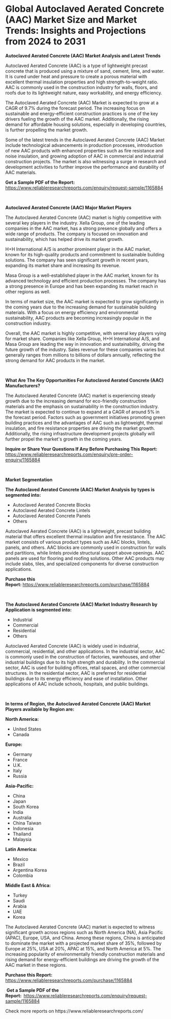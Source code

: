 <p><h1>Global Autoclaved Aerated Concrete (AAC) Market Size and Market Trends: Insights and Projections from 2024 to 2031</h1></p><p><strong>Autoclaved Aerated Concrete (AAC) Market Analysis and Latest Trends</strong></p>
<p><p>Autoclaved Aerated Concrete (AAC) is a type of lightweight precast concrete that is produced using a mixture of sand, cement, lime, and water. It is cured under heat and pressure to create a porous material with excellent thermal insulation properties and high strength-to-weight ratio. AAC is commonly used in the construction industry for walls, floors, and roofs due to its lightweight nature, easy workability, and energy efficiency.</p><p>The Autoclaved Aerated Concrete (AAC) Market is expected to grow at a CAGR of 9.7% during the forecast period. The increasing focus on sustainable and energy-efficient construction practices is one of the key drivers fueling the growth of the AAC market. Additionally, the rising demand for affordable housing solutions, especially in developing countries, is further propelling the market growth.</p><p>Some of the latest trends in the Autoclaved Aerated Concrete (AAC) Market include technological advancements in production processes, introduction of new AAC products with enhanced properties such as fire resistance and noise insulation, and growing adoption of AAC in commercial and industrial construction projects. The market is also witnessing a surge in research and development activities to further improve the performance and durability of AAC materials.</p></p>
<p><strong>Get a Sample PDF of the Report:&nbsp;</strong> <a href="https://www.reliableresearchreports.com/enquiry/request-sample/1165884">https://www.reliableresearchreports.com/enquiry/request-sample/1165884</a></p>
<p>&nbsp;</p>
<p><strong>Autoclaved Aerated Concrete (AAC) Major Market Players</strong></p>
<p><p>The Autoclaved Aerated Concrete (AAC) market is highly competitive with several key players in the industry. Xella Group, one of the leading companies in the AAC market, has a strong presence globally and offers a wide range of products. The company is focused on innovation and sustainability, which has helped drive its market growth.</p><p>H+H International A/S is another prominent player in the AAC market, known for its high-quality products and commitment to sustainable building solutions. The company has seen significant growth in recent years, expanding its market share and increasing its revenue.</p><p>Masa Group is a well-established player in the AAC market, known for its advanced technology and efficient production processes. The company has a strong presence in Europe and has been expanding its market reach in other regions as well.</p><p>In terms of market size, the AAC market is expected to grow significantly in the coming years due to the increasing demand for sustainable building materials. With a focus on energy efficiency and environmental sustainability, AAC products are becoming increasingly popular in the construction industry.</p><p>Overall, the AAC market is highly competitive, with several key players vying for market share. Companies like Xella Group, H+H International A/S, and Masa Group are leading the way in innovation and sustainability, driving the future growth of the industry. Sales revenue for these companies varies but generally ranges from millions to billions of dollars annually, reflecting the strong demand for AAC products in the market.</p></p>
<p>&nbsp;</p>
<p><strong>What Are The Key Opportunities For Autoclaved Aerated Concrete (AAC) Manufacturers?</strong></p>
<p><p>The Autoclaved Aerated Concrete (AAC) market is experiencing steady growth due to the increasing demand for eco-friendly construction materials and the emphasis on sustainability in the construction industry. The market is expected to continue to expand at a CAGR of around 5% in the forecast period. Factors such as government initiatives promoting green building practices and the advantages of AAC such as lightweight, thermal insulation, and fire resistance properties are driving the market growth. Additionally, the rising infrastructure development projects globally will further propel the market's growth in the coming years.</p></p>
<p><strong>Inquire or Share Your Questions If Any Before Purchasing This Report:</strong> <a href="https://www.reliableresearchreports.com/enquiry/pre-order-enquiry/1165884">https://www.reliableresearchreports.com/enquiry/pre-order-enquiry/1165884</a></p>
<p>&nbsp;</p>
<p><strong>Market Segmentation</strong></p>
<p><strong>The Autoclaved Aerated Concrete (AAC) Market Analysis by types is segmented into:</strong></p>
<p><ul><li>Autoclaved Aerated Concrete Blocks</li><li>Autoclaved Aerated Concrete Lintels</li><li>Autoclaved Aerated Concrete Panels</li><li>Others</li></ul></p>
<p><p>Autoclaved Aerated Concrete (AAC) is a lightweight, precast building material that offers excellent thermal insulation and fire resistance. The AAC market consists of various product types such as AAC blocks, lintels, panels, and others. AAC blocks are commonly used in construction for walls and partitions, while lintels provide structural support above openings. AAC panels are used for flooring and roofing solutions. Other AAC products may include slabs, tiles, and specialized components for diverse construction applications.</p></p>
<p><strong>Purchase this Report:&nbsp;</strong><a href="https://www.reliableresearchreports.com/purchase/1165884">https://www.reliableresearchreports.com/purchase/1165884</a></p>
<p>&nbsp;</p>
<p><strong>The Autoclaved Aerated Concrete (AAC) Market Industry Research by Application is segmented into:</strong></p>
<p><ul><li>Industrial</li><li>Commercial</li><li>Residential</li><li>Others</li></ul></p>
<p><p>Autoclaved Aerated Concrete (AAC) is widely used in industrial, commercial, residential, and other applications. In the industrial sector, AAC is commonly used in the construction of factories, warehouses, and other industrial buildings due to its high strength and durability. In the commercial sector, AAC is used for building offices, retail spaces, and other commercial structures. In the residential sector, AAC is preferred for residential buildings due to its energy efficiency and ease of installation. Other applications of AAC include schools, hospitals, and public buildings.</p></p>
<p>&nbsp;</p>
<p><strong>In terms of Region, the Autoclaved Aerated Concrete (AAC) Market Players available by Region are:</strong></p>
<p>
    <p> <strong> North America: </strong>
        <ul>
            <li>United States</li>
            <li>Canada</li>
        </ul>
        </p> 
    <p> <strong> Europe: </strong>
        <ul>
            <li>Germany</li>
            <li>France</li>
            <li>U.K.</li>
            <li>Italy</li>
            <li>Russia</li>
        </ul>
        </p> 
    <p> <strong> Asia-Pacific: </strong>
        <ul>
            <li>China</li>
            <li>Japan</li>
            <li>South Korea</li>
            <li>India</li>
            <li>Australia</li>
            <li>China Taiwan</li>
            <li>Indonesia</li>
            <li>Thailand</li>
            <li>Malaysia</li>
        </ul>
        </p> 
    <p> <strong> Latin America: </strong>
        <ul>
            <li>Mexico</li>
            <li>Brazil</li>
            <li>Argentina Korea</li>
            <li>Colombia</li>
        </ul>
        </p> 
    <p> <strong> Middle East & Africa: </strong>
        <ul>
            <li>Turkey</li>
            <li>Saudi</li>
            <li>Arabia</li>
            <li>UAE</li>
            <li>Korea</li>
        </ul>
    </p>
    </p>
<p><p>The Autoclaved Aerated Concrete (AAC) market is expected to witness significant growth across regions such as North America (NA), Asia Pacific (APAC), Europe, USA, and China. Among these regions, China is anticipated to dominate the market with a projected market share of 35%, followed by Europe at 25%, USA at 20%, APAC at 15%, and North America at 5%. The increasing popularity of environmentally friendly construction materials and rising demand for energy-efficient buildings are driving the growth of the AAC market in these regions.</p></p>
<p><strong>Purchase this Report: </strong><a href="https://www.reliableresearchreports.com/purchase/1165884">https://www.reliableresearchreports.com/purchase/1165884</a></p>
<p>&nbsp;<strong>Get a Sample PDF of the Report:&nbsp;&nbsp;</strong><a href="https://www.reliableresearchreports.com/enquiry/request-sample/1165884">https://www.reliableresearchreports.com/enquiry/request-sample/1165884</a></p>
<p><strong></strong></p>
<p>Check more reports on https://www.reliableresearchreports.com/</p>